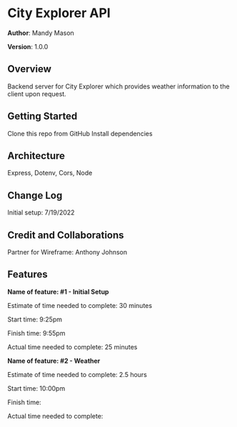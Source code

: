 # City Explorer API

**Author**: Mandy Mason

**Version**: 1.0.0 

## Overview
Backend server for City Explorer which provides weather information to the client upon request.

## Getting Started
Clone this repo from GitHub
Install dependencies

## Architecture
Express, Dotenv, Cors, Node

## Change Log
Initial setup: 7/19/2022

## Credit and Collaborations
Partner for Wireframe: Anthony Johnson

## Features

**Name of feature: #1 - Initial Setup** 

Estimate of time needed to complete: 30 minutes

Start time: 9:25pm

Finish time: 9:55pm

Actual time needed to complete: 25 minutes

**Name of feature: #2 - Weather** 

Estimate of time needed to complete: 2.5 hours

Start time: 10:00pm

Finish time: 

Actual time needed to complete: 